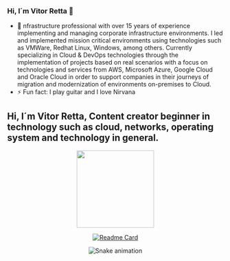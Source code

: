 ### Hi, I´m Vitor Retta 👋

- 🔭 nfrastructure professional with over 15 years of experience implementing and managing corporate infrastructure environments. I led and implemented mission critical environments using technologies such as VMWare, Redhat Linux, Windows, among others. Currently specializing in Cloud & DevOps technologies through the implementation of projects based on real scenarios with a focus on technologies and services from AWS, Microsoft Azure, Google Cloud and Oracle Cloud in order to support companies in their journeys of migration and modernization of environments on-premises to Cloud.
- ⚡ Fun fact: I play guitar and I love Nirvana

## Hi, I´m Vitor Retta, Content creator beginner in technology such as cloud, networks, operating system and technology in general.
<div align="center">
  <a href="https://github.com/vitorretta">
  <img height="180em" src="https://github-readme-stats.vercel.app/api?username=vitorretta&show_icons=true&theme=dracula&include_all_commits=true&count_private=true"/>
  
  [![Readme Card](https://github-readme-stats.vercel.app/api/pin/?username=vitorretta&repo=github-readme-stats)](https://github.com/vitorretta/github-readme-stats)
  
  ![Snake animation](https://github.com/vitorretta/vitorretta/blob/output/github-contribution-grid-snake.svg)
  
  </div>
